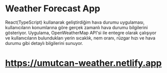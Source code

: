 #  Weather Forecast App
React(TypeScript) kullanarak
geliştirdiğim hava durumu uygulaması, kullanıcıların
konumlarına göre gerçek zamanlı hava durumu bilgilerini
gösteriyor. Uygulama, OpenWeatherMap API'si ile entegre
olarak çalışıyor ve kullanıcıların bulundukları yerin sıcaklık, nem
oranı, rüzgar hızı ve hava durumu gibi detaylı bilgilerini sunuyor.

# https://umutcan-weather.netlify.app
